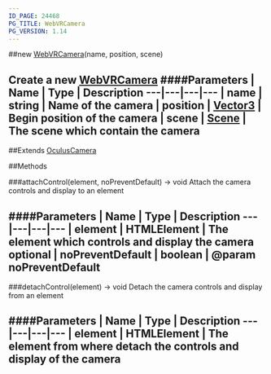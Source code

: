 ```yaml
---
ID_PAGE: 24468
PG_TITLE: WebVRCamera
PG_VERSION: 1.14
---
```

##new [WebVRCamera](/classes/WebVRCamera)(name, position, scene)

Create a new [WebVRCamera](/classes/WebVRCamera)
####Parameters
 | Name | Type | Description
---|---|---|---
 | name | string | Name of the camera
 | position | [Vector3](/classes/Vector3) | Begin position of the camera
 | scene | [Scene](/classes/Scene) | The scene which contain the camera
---

##Extends [OculusCamera](/classes/OculusCamera)


##Methods

###attachControl(element, noPreventDefault) &rarr; void
Attach the camera controls and display to an element

####Parameters
 | Name | Type | Description
---|---|---|---
 | element | HTMLElement | The element which controls and display the camera
optional | noPreventDefault | boolean | @param noPreventDefault
---

###detachControl(element) &rarr; void
Detach the camera controls and display from an element

####Parameters
 | Name | Type | Description
---|---|---|---
 | element | HTMLElement | The element from where detach the controls and display of the camera
---
